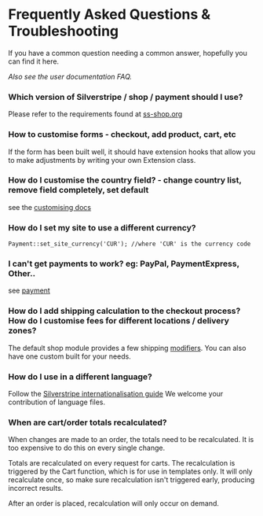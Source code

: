 # Frequently Asked Questions & Troubleshooting

If you have a common question needing a common answer, hopefully you can find it here.

*Also see the user documentation FAQ.*

### Which version of Silverstripe / shop / payment should I use?

Please refer to the requirements found at [ss-shop.org](http://ss-shop.org)

### How to customise forms - checkout, add product, cart, etc

If the form has been built well, it should have extension hooks that allow you to make
adjustments by writing your own Extension class.

### How do I customise the country field? - change country list, remove field completely, set default

see the [customising docs](Customising#CountryFeild)

### How do I set my site to use a different currency?

	Payment::set_site_currency('CUR'); //where 'CUR' is the currency code

### I can't get payments to work? eg: PayPal, PaymentExpress, Other..

see [payment](Payment)

### How do I add shipping calculation to the checkout process? How do I customise fees for different locations / delivery zones?

The default shop module provides a few shipping [modifiers](OrderModifiers). You can also have one custom built for your needs.

### How do I use in a different language?

Follow the [Silverstripe internationalisation guide](http://doc.silverstripe.org/sapphire/en/topics/i18n)
We welcome your contribution of language files.

### When are cart/order totals recalculated?

When changes are made to an order, the totals need to be recalculated. It is too expensive to do this on every
single change.

Totals are recalculated on every request for carts. The recalculation is triggered by the Cart function,
which is for use in templates only. It will only recalculate once, so make sure recalculation isn't triggered
early, producing incorrect results.

After an order is placed, recalculation will only occur on demand.
